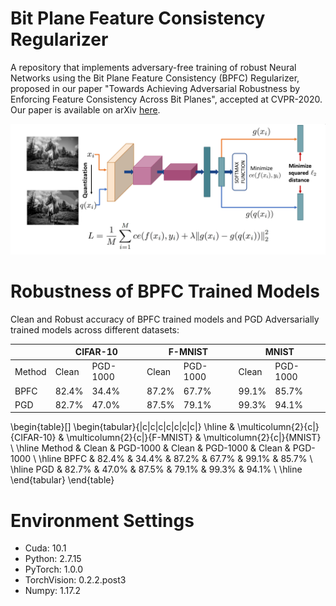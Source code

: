 # Bit Plane Feature Consistency Regularizer 
A repository that implements adversary-free training of robust Neural Networks using the Bit Plane Feature Consistency (BPFC) Regularizer, proposed in our paper "Towards Achieving Adversarial Robustness by Enforcing Feature Consistency Across Bit Planes", accepted at CVPR-2020. Our paper is available on arXiv [here](https://arxiv.org/abs/2004.00306).

![schematic](https://github.com/GaurangSriramanan/BPFC/blob/master/BPFC_schematic_figure.png)

# Robustness of BPFC Trained Models
Clean and Robust accuracy of BPFC trained models and PGD Adversarially trained models across different datasets:


<table>
<thead>
  <tr>
    <th></th>
    <th colspan="2">CIFAR-10</th>
    <th colspan="2">F-MNIST</th>
    <th colspan="2">MNIST</th>
  </tr>
</thead>
<tbody>
  <tr>
    <td>Method</td>
    <td>Clean</td>
    <td>PGD-1000</td>
    <td>Clean</td>
    <td>PGD-1000</td>
    <td>Clean</td>
    <td>PGD-1000</td>
  </tr>
  <tr>
    <td>BPFC</td>
    <td>82.4%</td>
    <td>34.4%</td>
    <td>87.2%</td>
    <td>67.7%</td>
    <td>99.1%</td>
    <td>85.7%</td>
  </tr>
  <tr>
    <td>PGD</td>
    <td>82.7%</td>
    <td>47.0%</td>
    <td>87.5%</td>
    <td>79.1%</td>
    <td>99.3%</td>
    <td>   94.1%<br></td>
  </tr>
</tbody>
</table>

\begin{table}[]
\begin{tabular}{|c|c|c|c|c|c|c|}
\hline
       & \multicolumn{2}{c|}{CIFAR-10} & \multicolumn{2}{c|}{F-MNIST} & \multicolumn{2}{c|}{MNIST} \\ \hline
Method & Clean        & PGD-1000       & Clean        & PGD-1000      & Clean       & PGD-1000     \\ \hline
BPFC   & 82.4\%       & 34.4\%         & 87.2\%       & 67.7\%        & 99.1\%      & 85.7\%       \\ \hline
PGD    & 82.7\%       & 47.0\%         & 87.5\%       & 79.1\%        & 99.3\%      & 94.1\%       \\ \hline
\end{tabular}
\end{table}

# Environment Settings
+ Cuda: 10.1
+ Python: 2.7.15
+ PyTorch: 1.0.0
+ TorchVision: 0.2.2.post3
+ Numpy: 1.17.2

